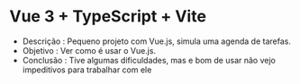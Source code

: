 # Vue 3 + TypeScript + Vite

- Descrição : Pequeno projeto com Vue.js, simula uma agenda de tarefas.
- Objetivo : Ver como é usar o Vue.js.
- Conclusão : Tive algumas dificuldades, mas e bom de usar não vejo impeditivos para trabalhar com ele
